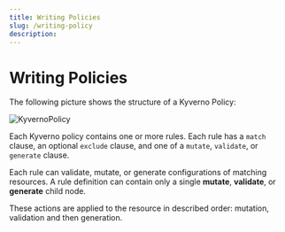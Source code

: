 ```yaml
---
title: Writing Policies
slug: /writing-policy
description: 
---
```

# Writing Policies

The following picture shows the structure of a Kyverno Policy:

![KyvernoPolicy](https://raw.githubusercontent.com/nirmata/kyverno/master/documentation/assets/images//Kyverno-Policy-Structure.png)

Each Kyverno policy contains one or more rules. Each rule has a `match` clause, an optional `exclude` clause, and one of a `mutate`, `validate`, or `generate` clause.

Each rule can validate, mutate, or generate configurations of matching resources. A rule definition can contain only a single **mutate**, **validate**, or **generate** child node. 

These actions are applied to the resource in described order: mutation, validation and then generation.